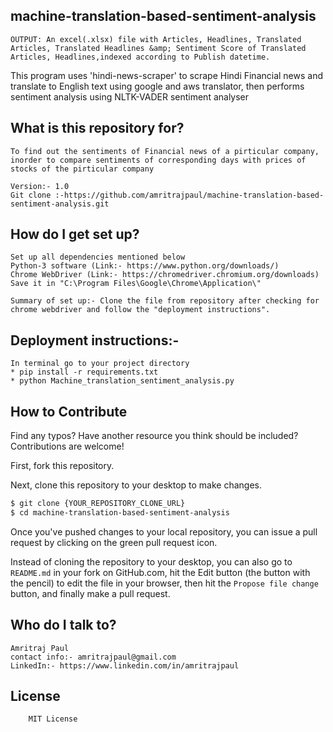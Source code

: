 ## machine-translation-based-sentiment-analysis

    OUTPUT: An excel(.xlsx) file with Articles, Headlines, Translated Articles, Translated Headlines &amp; Sentiment Score of Translated Articles, Headlines,indexed according to Publish datetime.
  This program uses 'hindi-news-scraper' to scrape Hindi Financial news and translate to English text using google and aws translator, then performs sentiment analysis using NLTK-VADER sentiment analyser  

## What is this repository for?

    To find out the sentiments of Financial news of a pirticular company, 
    inorder to compare sentiments of corresponding days with prices of stocks of the pirticular company 

    Version:- 1.0
    Git clone :-https://github.com/amritrajpaul/machine-translation-based-sentiment-analysis.git
    
## How do I get set up?

    Set up all dependencies mentioned below
    Python-3 software (Link:- https://www.python.org/downloads/)
    Chrome WebDriver (Link:- https://chromedriver.chromium.org/downloads)
    Save it in "C:\Program Files\Google\Chrome\Application\"
    
    Summary of set up:- Clone the file from repository after checking for chrome webdriver and follow the "deployment instructions".

## Deployment instructions:-

    In terminal go to your project directory
    * pip install -r requirements.txt
    * python Machine_translation_sentiment_analysis.py

## How to Contribute

Find any typos? Have another resource you think should be included? Contributions are welcome!

First, fork this repository.

Next, clone this repository to your desktop to make changes.

```sh
$ git clone {YOUR_REPOSITORY_CLONE_URL}
$ cd machine-translation-based-sentiment-analysis
```

Once you've pushed changes to your local repository, you can issue a pull request by clicking on the green pull request icon.

Instead of cloning the repository to your desktop, you can also go to `README.md` in your fork on GitHub.com, hit the Edit button (the button with the pencil) to edit the file in your browser, then hit the `Propose file change` button, and finally make a pull request.

## Who do I talk to?

    Amritraj Paul
    contact info:- amritrajpaul@gmail.com
    LinkedIn:- https://www.linkedin.com/in/amritrajpaul

## License

        MIT License
